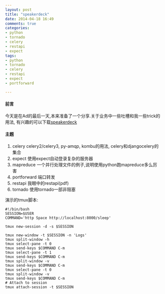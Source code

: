 ```yaml
---
layout: post
title: "speakerdeck"
date: 2014-04-18 16:49
comments: true
categories:
- python
- tornado
- celery
- restapi
- expect
tags:
- python
- tornado
- celery
- restapi
- expect
- portforward

---
```


#### 前言

今天是在Ad的最后一天,本来准备了一个分享.关于业务中一些吐槽和我一些trick的用法, 有兴趣的可以下载[speakerdeck](https://github.com/dongweiming/speakerdeck)

#### 主题

1. celery celery2/celery3, py-amqp, kombu的用法, celery和djangocelery的集合
2. expect 使用expect自动登录复杂的服务器
3. mapreduce 一个并行处理文件的例子,说明使用python跑mapreduce多么厉害
4. portforward 端口转发
5. restapi 我眼中的restapi(pdf)
6. tornado 使用tornado一部非阻塞

演示的tmux脚本:

```
#!/bin/bash
SESSION=$USER
COMMAND='http Space http://localhost:8000/sleep'

tmux new-session -d -s $SESSION

tmux new-window -t $SESSION -n 'Logs'
tmux split-window -h
tmux select-pane -t 0
tmux send-keys $COMMAND C-m
tmux select-pane -t 1
tmux send-keys $COMMAND C-m
tmux split-window -v
tmux send-keys $COMMAND C-m
tmux select-pane -t 0
tmux split-window -v
tmux send-keys $COMMAND C-m
# Attach to session
tmux attach-session -t $SESSION
```
